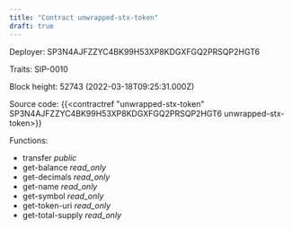 ```yaml
---
title: "Contract unwrapped-stx-token"
draft: true
---
```

Deployer: SP3N4AJFZZYC4BK99H53XP8KDGXFGQ2PRSQP2HGT6

Traits:
 SIP-0010



Block height: 52743 (2022-03-18T09:25:31.000Z)

Source code: {{<contractref "unwrapped-stx-token" SP3N4AJFZZYC4BK99H53XP8KDGXFGQ2PRSQP2HGT6 unwrapped-stx-token>}}

Functions:

* transfer _public_
* get-balance _read_only_
* get-decimals _read_only_
* get-name _read_only_
* get-symbol _read_only_
* get-token-uri _read_only_
* get-total-supply _read_only_
